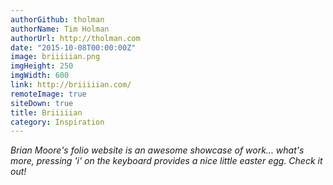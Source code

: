 ```yaml
---
authorGithub: tholman
authorName: Tim Holman
authorUrl: http://tholman.com
date: "2015-10-08T00:00:00Z"
image: briiiiian.png
imgHeight: 250
imgWidth: 600
link: http://briiiiian.com/
remoteImage: true
siteDown: true
title: Briiiiian
category: Inspiration
---
```


_Brian Moore's folio website is an awesome showcase of work... what's more, pressing 'i' on the keyboard provides a nice little easter egg. Check it out!_
